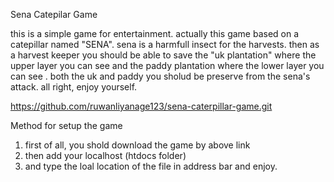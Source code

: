Sena Catepilar Game

this is a simple game for entertainment. actually this game based on a catepillar named "SENA". sena is a harmfull insect for the harvests. then as a harvest keeper you should be able to save the "uk plantation" where the upper layer you can see and the paddy plantation where the lower layer you can see . both the uk and paddy you sholud be preserve from the sena's attack. all right, enjoy yourself.

https://github.com/ruwanliyanage123/sena-caterpillar-game.git

Method for setup the game

1) first of all, you shold download the game by above link
2) then add your localhost (htdocs folder)
3) and type the loal location of the file in address bar and enjoy.
